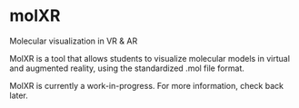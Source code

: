 # molXR
Molecular visualization in VR &amp; AR

MolXR is a tool that allows students to visualize molecular models in virtual and augmented reality, using the standardized .mol file format.

MolXR is currently a work-in-progress. For more information, check back later.
